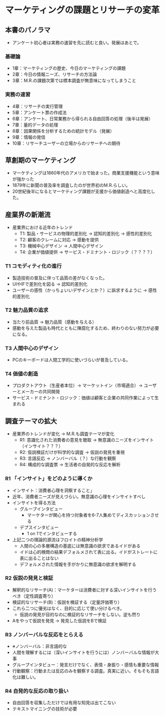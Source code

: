 # マーケティングの課題とリサーチの変革

## 本書のパノラマ
- アンケート初心者は実務の速習を先に読むと良い。発展はあとで。

### 基礎論
- 1章：マーケティングの歴史、今日のマーケティングの課題
- 2章：今日の情報ニーズ、リサーチの方法論
- 3章：M.R.の課題次第では標本調査が無意味になってしまうこと

### 実務の速習
- 4章：リサーチの実行管理
- 5章：アンケート票の作成法
- 6章：アンケート、日常業務から得られる自由回答の処理（後半は発展）
- 7章：量的データの処理
- 8章：因果関係を分析するための統計モデル（発展）
- 9章：情報の発信
- 10章：リサーチユーザーの立場からのリサーチへの期待

## 草創期のマーケティング
- マーケティングは1860年代のアメリカで始まった。商業支援機能という意味が強かった
- 1879年に新聞の普及率を調査したのが世界初のM.R.らしい。
- 20世紀後半になるとマーケティング課題が支援から価値創造へと高度化した。

## 産業界の新潮流
- 産業界における近年のトレンド
  - T1: 製品・サービスの物理的差別化 -> 認知的差別化 -> 感性的差別化
  - T2: 顧客のクレームに対応 -> 感動を提供
  - T3: 機械中心デザイン -> 人間中心デザイン
  - T4: 企業が価値提供 -> サービス・ドミナント・ロジック（？？？？）

### T1 コモディティ化の進行
- 製造技術の普及に伴って品質の差がなくなった。
- UIやIFで差別化を図る -> 認知的差別化
- ユーザーの感性（かっちょいいデザインとか？）に訴求するように -> 感性的差別化

### T2 魅力品質の追求
- 当たり前品質 -> 魅力品質（感動を与える）
- 感動を与えた製品も時代とともに陳腐化するため、終わりのない努力が必要になる。

### T3 人間中心のデザイン
- PCのキーボードは人間工学的に使いづらいが普及している。

### T4 価値の創造
- プロダクトアウト（生産者本位）-> マーケットイン（市場適合）-> ユーザーとメーカーの共同開発
- サービス・ドミナント・ロジック：価値は顧客と企業の共同作業によって生まれる

## 調査テーマの拡大
- 産業界のトレンドが変化 -> M.R.も調査テーマが変化
  - R1: 意識化された消費者の意見を聴取 -> 無意識のニーズをインサイト（インサイト？？？）
  - R2: 仮説検証だけが科学的な調査 -> 仮説の発見を重視
  - R3: 言語反応 -> ノンバーバル（？）な行動を観察
  - R4: 構成的な調査票 -> 生活者の自発的な反応を解析

### R1 「インサイト」をどのように導くか
- インサイト：消費者心理を洞察すること」
- 近年、消費者ニーズが見えづらい。無意識の心理をインサイトすべし
- インサイトを得る方法
  - グループインタビュー
    - マーケターが関心を持つ対象者を6-7人集めてディスカッションさせる
  - デプスインタビュー
    - 1 on 1でインタビューする
- 上記二つの理論的源流はフロイトの精神分析学
  - 人間の心の多層構造の基底には無意識の欲求であるイドがある
  - イドは心的検閲の結果デフォルメされて表に出る。イドがストレートに表に出ることはない
  - デフォルメされた情報を手がかりに無意識の欲求を解明する

### R2 仮説の発見と検証
- 解釈的なリサーチ(A)：マーケターは消費者に対する深いインサイトを行うべき（定性調査寄り）
- 検証的なリサーチ(B)：仮説を検証する（定量評価寄り）
- これら二つに優劣はなく、目的に応じて使い分けるべき。
  - 仮説の発見が目的なのに検証的なリサーチをしない。逆も然り
- Aをやって仮説を発見 -> 発見した仮説をBで検証

### R3 ノンバーバルな反応をとらえる
- ※ノンバーバル：非言語的な
- 人間を理解するには（深いインサイトを行うには）ノンバーバルな情報が大事
- グループインタビュー：発言だけでなく、表情・身振り・感情も重要な情報
- 行動観察：行動または反応のみを観察する調査。真実に近い。そもそも言語化は難しい。

### R4 自発的な反応の取り扱い
- 自由回答を収集しただけでは有用な知見は出てこない
- テキストマイニングの技術が必要